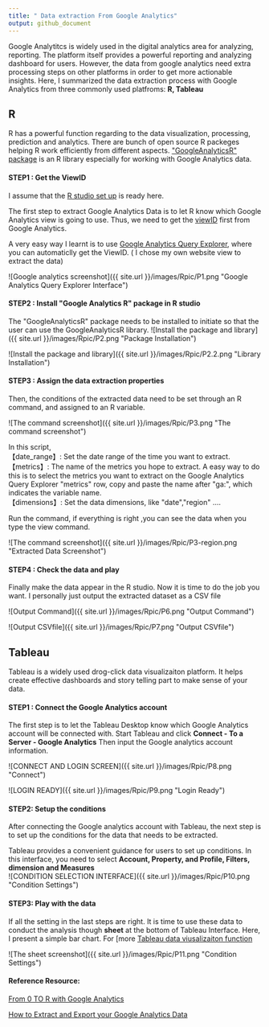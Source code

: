 ```yaml
---
title: " Data extraction From Google Analytics"
output: github_document
---
```


Google Analytitcs is widely used in the digital analytics area for analyzing, reporting. The platform itself provides a powerful reporting and analyzing dashboard for users. However, the data from google analytics need extra processing steps on other platforms in order to get more actionable insights. 
Here, I summarized the data extraction process with Google Analytics from three commonly used platfroms: **R, Tableau**

## R 
R has a powerful function regarding to the data visualization, processing, prediction and analytics. There are bunch of open source R packeges helping R work efficiently from different aspects. ["GoogleAnalyticsR" package](http://code.markedmondson.me/googleAnalyticsR/index.html) is an R library especially for working with Google Analytics data.

#### STEP1 : Get the ViewID
I assume that the [R studio set up](https://www.rstudio.com/) is ready here. 

The first step to extract Google Analytics Data is to let R know which Google Analytics view is going to use. Thus, we need to get the [viewID](https://www.youtube.com/watch?v=x1MljgyLeRM) first from Google Analytics.

A very easy way I learnt is to use [Google Analytics Query Explorer](https://ga-dev-tools.appspot.com/query-explorer/), where you can automaticlly get the ViewID. ( I chose my own website view to extract the data)

![Google analytics screenshot]({{ site.url }}/images/Rpic/P1.png "Google Analytics Query Explorer Interface")

#### STEP2 : Install "Google Analytics R" package in R studio
The "GoogleAnalyticsR" package needs to be installed to initiate so that the user can use the GoogleAnalyticsR library.
![Install the package and library]({{ site.url }}/images/Rpic/P2.png "Package Installation")

![Install the package and library]({{ site.url }}/images/Rpic/P2.2.png "Library Installation")

#### STEP3 : Assign the data extraction properties       
Then, the conditions of the extracted data need to be set through an R command, and assigned to an R variable.

![The command screenshot]({{ site.url }}/images/Rpic/P3.png "The command screenshot")  
       

 In this script,         
 【date_range】: Set the date range of the time you want to extract.               
 【metrics】: The name of the metrics you hope to extract. A easy way to do this is to select the metrics you want to extract on the Google Analytics Query Explorer "metrics" row, copy and paste the name after "ga:", which indicates the variable name.       
 【dimensions】: Set the data dimensions, like "date","region" ....     

 Run the command, if everything is right ,you can see the data when you type the view command.

![The command screenshot]({{ site.url }}/images/Rpic/P3-region.png "Extracted Data Screenshot")    

#### STEP4 : Check the data and play

Finally make the data appear in the R studio. Now it is time to do the job you want. I personally just output the extracted dataset as a CSV file

![Output Command]({{ site.url }}/images/Rpic/P6.png "Output Command")    


![Output CSVfile]({{ site.url }}/images/Rpic/P7.png "Output CSVfile")    


           

## Tableau 
Tableau is a widely used drog-click data visualizaiton platform. It helps create effective dashboards and story telling part to make sense of your data.

#### STEP1 : Connect the Google Analytics account 
The first step is to let the Tableau Desktop know which Google Analytics account will be connected with. Start Tableau and click **Connect - To a Server - Google Analytics** Then input the Google analytics account information. 

![CONNECT AND LOGIN SCREEN]({{ site.url }}/images/Rpic/P8.png "Connect") 


![LOGIN READY]({{ site.url }}/images/Rpic/P9.png "Login Ready")    

#### STEP2: Setup the conditions
After connecting the Google analytics account with Tableau, the next step is to set up the conditions for the data that needs to be extracted.

Tableau provides a convenient guidance for users to set up conditions. In this interface, you need to select **Account, Property, and Profile, Filters, dimension and Measures**        
![CONDITION SELECTION INTERFACE]({{ site.url }}/images/Rpic/P10.png "Condition Settings")    

#### STEP3: Play with the data
If all the setting in the last steps are right. It is time to use these data to conduct the analysis though **sheet** at the bottom of Tableau Interface. Here, I present a simple bar chart. For [more [Tableau data viusalizaiton function](http://onlinehelp.tableau.com/current/pro/desktop/en-us/design_and_analyze.html)

![The sheet screenshot]({{ site.url }}/images/Rpic/P11.png  "Condition Settings")



        

#### Reference Resource:           
[From 0 TO R with Google Analytics](http://analyticsdemystified.com/google-analytics/tutorial_pulling_google_analytics_data_with_r/)

[How to Extract and Export your Google Analytics Data](http://www.stateofdigital.com/exporting-google-analytics-data/)




